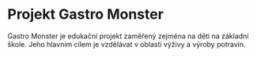 # Projekt Gastro Monster

Gastro Monster je edukační projekt zaměřený zejména na děti na základní škole. Jeho hlavním cílem je vzdělávat v oblasti výživy a výroby potravin.
